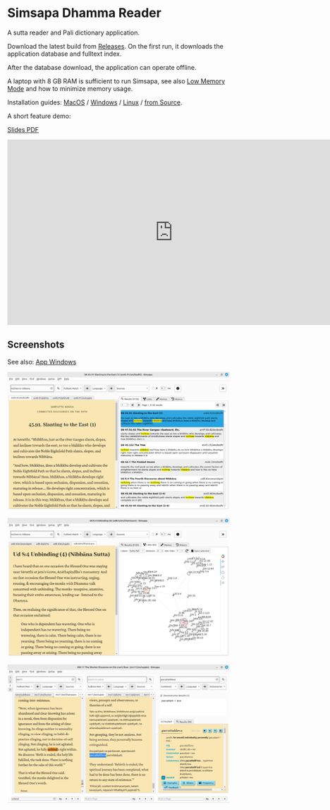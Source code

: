 # Simsapa Dhamma Reader

A sutta reader and Pali dictionary application.

Download the latest build from [Releases](https://github.com/simsapa/simsapa/releases/). On the first run, it downloads the application database and fulltext index.

After the database download, the application can operate offline.

A laptop with 8 GB RAM is sufficient to run Simsapa, see also [Low Memory Mode](troubleshooting/low-memory-mode.md) and how to minimize memory usage.

Installation guides: [MacOS](install/macos.md) / [Windows](install/windows.md) / [Linux](install/linux.md) / [from Source](development/running-from-source.md).

A short feature demo:

[Slides PDF](pdf/simsapa-feature-demo-slides.pdf)

<iframe width="750" height="420" src="https://www.youtube.com/embed/XFSHOBm9tT0" title="Simsapa Dhamma Reader: Feature Demo (v0.5.0-alpha.1)" frameborder="0" allow="accelerometer; autoplay; clipboard-write; encrypted-media; gyroscope; picture-in-picture; web-share" allowfullscreen></iframe>

## Screenshots

See also: [App Windows](features/app-windows.md)

![Sutta Search - Results Tab](images/sutta-search-results-tab-screenshot.png)

![Sutta Search - Links Tab](images/sutta-search-links-tab-screenshot.png)

![Sutta Study](images/sutta-study-mn11-paccattanneva-screenshot.png)
